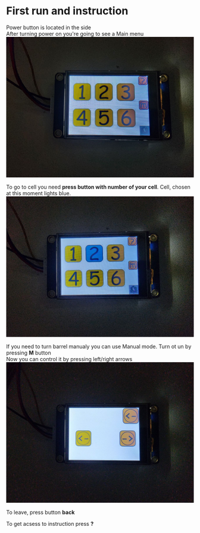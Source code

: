 # First run and instruction
Power button is located in the side  
After turning power on you're going to see a Main menu  
![alt-текст](https://github.com/AutoBagPrj/AutoBag/blob/main/ru/photo_5197626038887237510_y.jpg "")  
  
  
To go to cell you need **press button with number of your cell**. Cell, chosen at this moment lights blue.  
![alt-текст](https://github.com/AutoBagPrj/AutoBag/blob/main/ru/photo_5197626038887237508_y.jpg "Cell, chosen at this moment lights blue. Here it is cell number 2")  
  
  
If you need to turn barrel manualy you can use Manual mode. Turn ot un by pressing **M** button  
Now you can control it by pressing left/right arrows  
![alt-текст](https://github.com/AutoBagPrj/AutoBag/blob/main/ru/photo_5197626038887237507_y.jpg "Manual mode screen")  
  
  
To leave, press button **back** 
  
  
To get acsess to instruction press **?**
